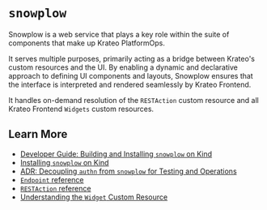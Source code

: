 # `snowplow`

Snowplow is a web service that plays a key role within the suite of components that make up Krateo PlatformOps. 

It serves multiple purposes, primarily acting as a bridge between Krateo's custom resources and the UI. By enabling a dynamic and declarative approach to defining UI components and layouts, Snowplow ensures that the interface is interpreted and rendered seamlessly by Krateo Frontend.

It handles on-demand resolution of the `RESTAction` custom resource and all Krateo Frontend `Widgets` custom resources.

## Learn More

- [Developer Guide: Building and Installing `snowplow` on Kind](howto/developer-guide-build-and-install.md)
- [Installing `snowplow` on Kind](howto/install.md)
- [ADR: Decoupling `authn` from `snowplow` for Testing and Operations](howto/decoupling-authn-from-snowplow-for-testing.md)
- [`Endpoint` reference](howto/endpoints.md)
- [`RESTAction` reference](howto/restactions.md)
- [Understanding the `Widget` Custom Resource](howto/widgets.md)
